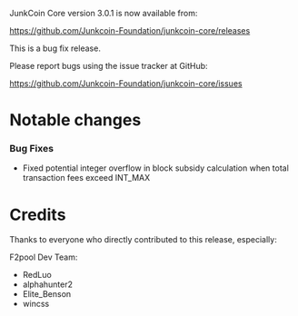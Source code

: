 JunkCoin Core version 3.0.1 is now available from:

  https://github.com/Junkcoin-Foundation/junkcoin-core/releases

This is a bug fix release.

Please report bugs using the issue tracker at GitHub:

  https://github.com/Junkcoin-Foundation/junkcoin-core/issues

Notable changes
==============

### Bug Fixes
- Fixed potential integer overflow in block subsidy calculation when total transaction fees exceed INT_MAX

Credits
=======

Thanks to everyone who directly contributed to this release, especially:

F2pool Dev Team:
- RedLuo
- alphahunter2
- Elite_Benson
- wincss

